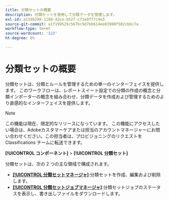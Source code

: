 ```yaml
---
title: 分類セットの概要
description: 分類セットを使用して分類データを管理します。
exl-id: a139b298-1188-42ce-b52f-c71e0ff7c4e3
source-git-commit: a1f199525c567bc9d7bb614ee03980f582cbbc7a
workflow-type: tm+mt
source-wordcount: '123'
ht-degree: 0%

---
```


# 分類セットの概要

分類セットは、分類とルールを管理するための単一のインターフェイスを提供します。 このワークフローは、レポートスイート設定での分類の作成の概念と分類インポーターの概念を組み合わせ、分類データを作成および管理するためのより直感的なインターフェイスを提供します。

>[!NOTE]
>
>この機能は現在、限定的なリリースになっています。 この機能にアクセスしたい場合は、Adobeカスタマーケアまたは担当のアカウントマネージャーにお問い合わせください。この担当者は、プロビジョニングのリクエストを Classifications チームに転送できます。

**[!UICONTROL コンポーネント]** > **[!UICONTROL 分類セット]**

分類セットは、次の 2 つの主な領域で構成されます。

* [**[!UICONTROL 分類セットマネージャ]**](set-manager.md):分類セットを作成、編集および削除します。
* [**[!UICONTROL 分類セットジョブマネージャ]**](job-manager.md):分類セットジョブのステータスを表示し、書き出しファイルをダウンロードします。
